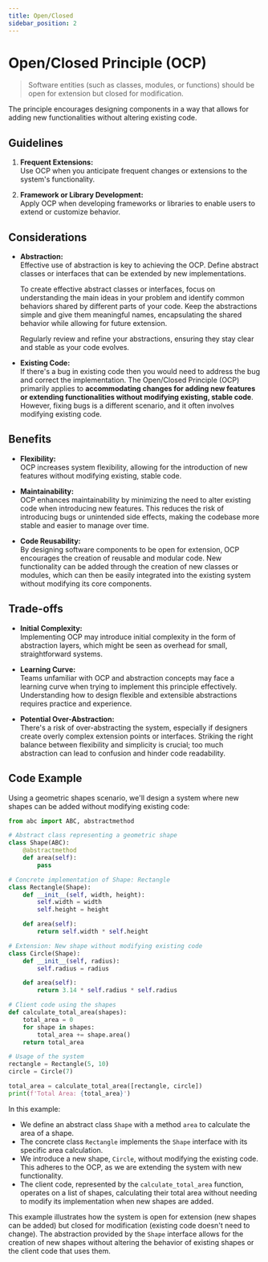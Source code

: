 ```yaml
---
title: Open/Closed
sidebar_position: 2
---
```


# Open/Closed Principle (OCP)

> Software entities (such as classes, modules, or functions) should be open for extension but closed for modification.

The principle encourages designing components in a way that allows for adding new functionalities without altering existing code.

## Guidelines

1. **Frequent Extensions:**\
   Use OCP when you anticipate frequent changes or extensions to the system's functionality.

2. **Framework or Library Development:**\
   Apply OCP when developing frameworks or libraries to enable users to extend or customize behavior.

## Considerations

- **Abstraction:**\
  Effective use of abstraction is key to achieving the OCP. Define abstract classes or interfaces that can be extended by new implementations.

  To create effective abstract classes or interfaces, focus on understanding the main ideas in your problem and identify common behaviors shared by different parts of your code.
  Keep the abstractions simple and give them meaningful names, encapsulating the shared behavior while allowing for future extension.

  Regularly review and refine your abstractions, ensuring they stay clear and stable as your code evolves.

- **Existing Code:**\
  If there's a bug in existing code then you would need to address the bug and correct the implementation. The Open/Closed Principle (OCP) primarily applies to **accommodating changes for adding new features or extending functionalities without modifying existing, stable code**.
  However, fixing bugs is a different scenario, and it often involves modifying existing code.

## Benefits

- **Flexibility:**\
  OCP increases system flexibility, allowing for the introduction of new features without modifying existing, stable code.

- **Maintainability:**\
  OCP enhances maintainability by minimizing the need to alter existing code when introducing new features.
  This reduces the risk of introducing bugs or unintended side effects, making the codebase more stable and easier to manage over time.

- **Code Reusability:**\
  By designing software components to be open for extension, OCP encourages the creation of reusable and modular code.
  New functionality can be added through the creation of new classes or modules, which can then be easily integrated into the existing system without modifying its core components.

## Trade-offs

- **Initial Complexity:**\
  Implementing OCP may introduce initial complexity in the form of abstraction layers, which might be seen as overhead for small, straightforward systems.

- **Learning Curve:**\
  Teams unfamiliar with OCP and abstraction concepts may face a learning curve when trying to implement this principle effectively. Understanding how to design flexible and extensible abstractions requires practice and experience.

- **Potential Over-Abstraction:**\
  There's a risk of over-abstracting the system, especially if designers create overly complex extension points or interfaces. Striking the right balance between flexibility and simplicity is crucial; too much abstraction can lead to confusion and hinder code readability.

## Code Example

Using a geometric shapes scenario, we'll design a system where new shapes can be added without modifying existing code:

```python
from abc import ABC, abstractmethod

# Abstract class representing a geometric shape
class Shape(ABC):
    @abstractmethod
    def area(self):
        pass

# Concrete implementation of Shape: Rectangle
class Rectangle(Shape):
    def __init__(self, width, height):
        self.width = width
        self.height = height

    def area(self):
        return self.width * self.height

# Extension: New shape without modifying existing code
class Circle(Shape):
    def __init__(self, radius):
        self.radius = radius

    def area(self):
        return 3.14 * self.radius * self.radius

# Client code using the shapes
def calculate_total_area(shapes):
    total_area = 0
    for shape in shapes:
        total_area += shape.area()
    return total_area

# Usage of the system
rectangle = Rectangle(5, 10)
circle = Circle(7)

total_area = calculate_total_area([rectangle, circle])
print(f'Total Area: {total_area}')
```

In this example:

- We define an abstract class `Shape` with a method `area` to calculate the area of a shape.
- The concrete class `Rectangle` implements the `Shape` interface with its specific area calculation.
- We introduce a new shape, `Circle`, without modifying the existing code. This adheres to the OCP, as we are extending the system with new functionality.
- The client code, represented by the `calculate_total_area` function, operates on a list of shapes, calculating their total area without needing to modify its implementation when new shapes are added.

This example illustrates how the system is open for extension (new shapes can be added) but closed for modification (existing code doesn't need to change).
The abstraction provided by the `Shape` interface allows for the creation of new shapes without altering the behavior of existing shapes or the client code that uses them.
